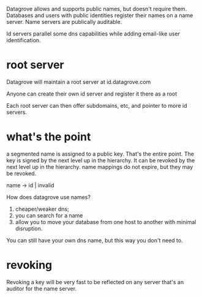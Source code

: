 
Datagrove allows and supports public names, but doesn't require them. Databases and users with public identities register their names on a name server. Name servers are publically auditable. 

Id servers parallel some dns capabilities while adding email-like user identification.

# root server

Datagrove will maintain a root server at id.datagrove.com

Anyone can create their own id server and register it there as a root

Each root server can then offer subdomains, etc, and pointer to more id servers.

# what's the point

a segmented name is assigned to a public key. That's the entire point. The key is signed by the next level up in the hierarchy. It can be revoked by the next level up in the hierarchy. name mappings do not expire, but they may be revoked.

name -> id | invalid


How does datagrove use names?
1. cheaper/weaker dns; 
2. you can search for a name 
3. allow you to move your database from one host to another with minimal disruption. 

You can still have your own dns name, but this way you don't need to.

# revoking

Revoking a key will be very fast to be reflected on any server that's an auditor for the name server.